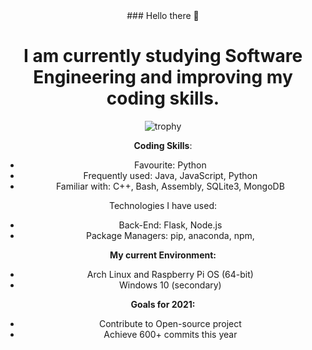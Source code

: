 <div align="center">
### Hello there 👋


# I am currently studying Software Engineering and improving my coding skills.

![trophy](https://github-profile-trophy.vercel.app/?username=DARAEDom&theme=nord&title=Commit)


**Coding Skills**:
- Favourite: Python
- Frequently used: Java, JavaScript, Python
- Familiar with: C++, Bash, Assembly, SQLite3, MongoDB

Technologies I have used:
- Back-End: Flask, Node.js
- Package Managers: pip, anaconda, npm, 

**My current Environment:**
- Arch Linux and Raspberry Pi OS (64-bit)
- Windows 10 (secondary)

**Goals for 2021:**
- Contribute to Open-source project
- Achieve 600+ commits this year
</div>
